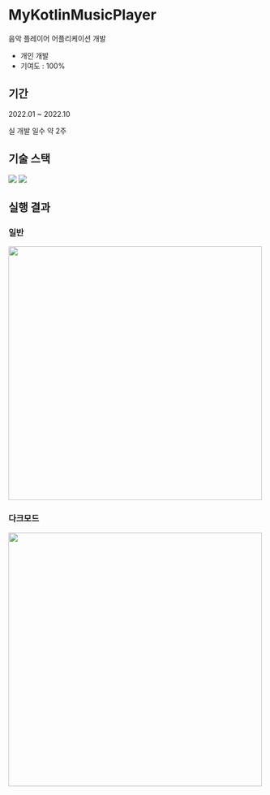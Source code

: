 # MyKotlinMusicPlayer
음악 플레이어 어플리케이션 개발

- 개인 개발
- 기여도 : 100%

## 기간
2022.01 ~ 2022.10

실 개발 일수 약 2주

## 기술 스택
<img src="https://img.shields.io/badge/Android-3DDC84?style=for-the-badge&logo=Android&logoColor=white"> <img src="https://img.shields.io/badge/Kotlin-7F52FF?style=for-the-badge&logo=Kotlin&logoColor=white">

## 실행 결과
### 일반

<img src=https://user-images.githubusercontent.com/52537019/195994388-2d038c9f-ff4e-4900-a681-f43f380846eb.png width=500pt>

### 다크모드

<img src=https://user-images.githubusercontent.com/52537019/195994426-66f0c011-16c3-454c-a9c5-f4e80c35ce50.png width=500pt>
